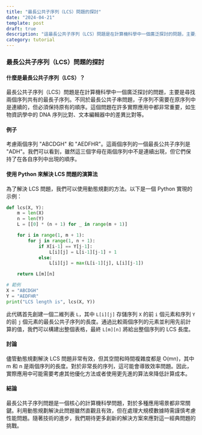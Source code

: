 ```yaml
---
title: "最長公共子序列（LCS）問題的探討"
date: "2024-04-21"
template: post
draft: true
description: "這最長公共子序列（LCS）問題是在計算機科學中一個廣泛探討的問題，主要是尋找兩個序列共有的最長子序列。不同於最長公共子串問題，子序列不需要在原序列中是連續的，但必須保持原有的順序。這個問題在許多實際應用中都非常重要，如生物資訊學中的 DNA 序列比對、文本編輯器中的差異比對等。"
category: tutorial
---
```


### 最長公共子序列（LCS）問題的探討

#### 什麼是最長公共子序列（LCS）？

最長公共子序列（LCS）問題是在計算機科學中一個廣泛探討的問題，主要是尋找兩個序列共有的最長子序列。不同於最長公共子串問題，子序列不需要在原序列中是連續的，但必須保持原有的順序。這個問題在許多實際應用中都非常重要，如生物資訊學中的 DNA 序列比對、文本編輯器中的差異比對等。

#### 例子

考慮兩個序列 "ABCDGH" 和 "AEDFHR"。這兩個序列的一個最長公共子序列是 "ADH"。我們可以看到，雖然這三個字母在兩個序列中不是連續出現，但它們保持了在各自序列中出現的順序。

#### 使用 Python 來解決 LCS 問題的演算法

為了解決 LCS 問題，我們可以使用動態規劃的方法。以下是一個 Python 實現的示例：

```python
def lcs(X, Y):
    m = len(X)
    n = len(Y)
    L = [[0] * (n + 1) for _ in range(m + 1)]

    for i in range(1, m + 1):
        for j in range(1, n + 1):
            if X[i-1] == Y[j-1]:
                L[i][j] = L[i-1][j-1] + 1
            else:
                L[i][j] = max(L[i-1][j], L[i][j-1])

    return L[m][n]

# 範例
X = "ABCDGH"
Y = "AEDFHR"
print("LCS length is", lcs(X, Y))
```

此代碼首先創建一個二維列表 `L`，其中 `L[i][j]` 存儲序列 `X` 的前 `i` 個元素和序列 `Y` 的前 `j` 個元素的最長公共子序列的長度。通過比較兩個序列的元素並利用先前計算的值，我們可以構建出整個表格，最終 `L[m][n]` 將給出整個序列的 LCS 長度。

#### 討論

儘管動態規劃解決 LCS 問題非常有效，但其空間和時間複雜度都是 O(mn)，其中 m 和 n 是兩個序列的長度。對於非常長的序列，這可能會導致效率問題。因此，實際應用中可能需要考慮其他優化方法或者使用更先進的算法來降低計算成本。

#### 結論

最長公共子序列問題是一個核心的計算機科學問題，對於多種應用場景都非常關鍵。利用動態規劃解決此問題雖然直觀且有效，但在處理大規模數據時需謹慎考慮性能問題。隨著技術的進步，我們期待更多創新的解決方案來應對這一經典問題的挑戰。

